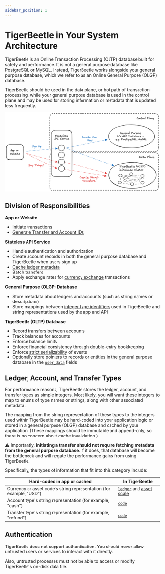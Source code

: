 ```yaml
---
sidebar_position: 1
---
```


# TigerBeetle in Your System Architecture

TigerBeetle is an Online Transaction Processing (OLTP) database built for safety and performance. It
is not a general purpose database like PostgreSQL or MySQL. Instead, TigerBeetle works alongside
your general purpose database, which we refer to as an Online General Purpose (OLGP) database.

TigerBeetle should be used in the data plane, or hot path of transaction processing, while your
general purpose database is used in the control plane and may be used for storing information or
metadata that is updated less frequently.

![TigerBeetle in Your System Architecture](../assets/tigerbeetle-in-your-architecture.png)

## Division of Responsibilities

**App or Website**

- Initiate transactions
- [Generate Transfer and Account IDs](./reliable-transaction-submission.md#the-app-or-browser-should-generate-the-id)

**Stateless API Service**

- Handle authentication and authorization
- Create account records in both the general purpose database and TigerBeetle when users sign up
- [Cache ledger metadata](#ledger-account-and-transfer-types)
- [Batch transfers](./client-requests.md#batching-events)
- Apply exchange rates for [currency exchange](./recipes/currency-exchange.md) transactions

**General Purpose (OLGP) Database**

- Store metadata about ledgers and accounts (such as string names or descriptions)
- Store mappings between [integer type identifiers](#ledger-account-and-transfer-types) used in
  TigerBeetle and string representations used by the app and API

**TigerBeetle (OLTP) Database**

- Record transfers between accounts
- Track balances for accounts
- Enforce balance limits
- Enforce financial consistency through double-entry bookkeeping
- Enforce [strict serializability](./consistency.md) of events
- Optionally store pointers to records or entities in the general purpose database in the
  [`user_data`](./data-modeling.md#user_data) fields

## Ledger, Account, and Transfer Types

For performance reasons, TigerBeetle stores the ledger, account, and transfer types as simple
integers. Most likely, you will want these integers to map to enums of type names or strings, along
with other associated metadata.

The mapping from the string representation of these types to the integers used within TigerBeetle
may be hard-coded into your application logic or stored in a general purpose (OLGP) database and
cached by your application. (These mappings should be immutable and append-only, so there is no
concern about cache invalidation.)

⚠️ Importantly, **initiating a transfer should not require fetching metadata from the general purpose database**. If it does, that database will become the bottleneck and will negate the performance gains from using TigerBeetle.

Specifically, the types of information that fit into this category include:

| Hard-coded in app or cached                                         | In TigerBeetle                                                                               |
| ------------------------------------------------------------------- | -------------------------------------------------------------------------------------------- |
| Currency or asset code's string representation (for example, "USD") | [`ledger`](./data-modeling.md#asset-scale) and [asset scale](./data-modeling.md#asset-scale) |
| Account type's string representation (for example, "cash")          | [`code`](./data-modeling.md#code)                                                            |
| Transfer type's string representation (for example, "refund")       | [`code`](./data-modeling.md#code)                                                            |

## Authentication

TigerBeetle does not support authentication. You should never allow untrusted users or services to interact with it directly.

Also, untrusted processes must not be able to access or modify TigerBeetle's on-disk data file.
